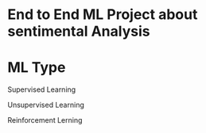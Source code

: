 # End to End ML Project about sentimental Analysis
# ML Type

Supervised Learning

Unsupervised Learning

Reinforcement Lerning